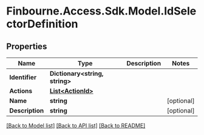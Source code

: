 
# Finbourne.Access.Sdk.Model.IdSelectorDefinition

## Properties

Name | Type | Description | Notes
------------ | ------------- | ------------- | -------------
**Identifier** | **Dictionary&lt;string, string&gt;** |  | 
**Actions** | [**List&lt;ActionId&gt;**](ActionId.md) |  | 
**Name** | **string** |  | [optional] 
**Description** | **string** |  | [optional] 

[[Back to Model list]](../README.md#documentation-for-models)
[[Back to API list]](../README.md#documentation-for-api-endpoints)
[[Back to README]](../README.md)

